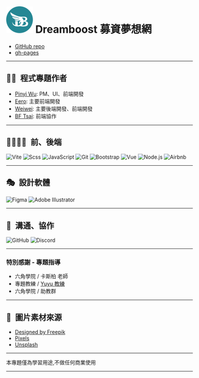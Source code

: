 # ![db-logo](https://raw.githubusercontent.com/PinyiW0/DreamBoost/b9f75522c7091e2a7e1dae8c7cb7e818b6974727/public/images/home/userIcon36.svg) Dreamboost 募資夢想網

* [GitHub repo](https://github.com/PinyiW0/DreamBoost/tree/main)
* [gh-pages](https://pinyiw0.github.io/DreamBoost/#/home)

---

## 🕺💃&ensp;程式專題作者

  - [Pinyi Wu](https://github.com/PinyiW0): PM、UI、前端開發
  - [Eero](https://github.com/sksak75312): 主要前端開發
  - [Weiwei](https://github.com/cieliscute): 主要後端開發、前端開發
  - [BF Tsai](https://github.com/bftsai): 前端協作

---

##  🧑‍💻👩‍💻&ensp;前、後端
![Vite](https://img.shields.io/badge/vite-%23646CFF.svg?style=for-the-badge&logo=vite&logoColor=white)
![Scss](https://img.shields.io/badge/sass-%23CC6699?style=for-the-badge&logo=sass&logoColor=white)
![JavaScript](https://img.shields.io/badge/javascript-%23323330.svg?style=for-the-badge&logo=javascript&logoColor=%23F7DF1E)
![Git](https://img.shields.io/badge/git-%23F05033.svg?style=for-the-badge&logo=git&logoColor=white)
![Bootstrap](https://img.shields.io/badge/bootstrap-%238511FA.svg?style=for-the-badge&logo=bootstrap&logoColor=white)
![Vue](https://img.shields.io/badge/Vue3-4FC08D?style=for-the-badge&logo=vue.js&logoColor=white)
![Node.js](https://img.shields.io/badge/Node.js-339933?style=for-the-badge&logo=node.js&logoColor=white)
![Airbnb]()

---

##  🎭&ensp;設計軟體
![Figma](https://img.shields.io/badge/figma-%23F24E1E?style=for-the-badge&logo=figma&logoColor=white)
![Adobe Illustrator](https://img.shields.io/badge/adobe%20illustrator-%23310000?style=for-the-badge&logo=adobeillustrator)

---

##  🤝&ensp;溝通、協作
![GitHub](https://img.shields.io/badge/github-%23121011.svg?style=for-the-badge&logo=github&logoColor=white)
![Discord](https://img.shields.io/badge/Discord-%235865F2.svg?style=for-the-badge&logo=discord&logoColor=white)

---

### 特別感謝 - 專題指導
  - 六角學院 / 卡斯柏 老師
  - 專題教練 / [Yuyu 教練](https://github.com/yuyu0905)
  - 六角學院 / 助教群

---

## 🌄&ensp;圖片素材來源
- [Designed by Freepik](www.freepik.com)
- [Pixels](https://www.pexels.com/zh-tw/)
- [Unsplash](https://unsplash.com/)


---

本專題僅為學習用途,不做任何商業使用

---

<!-- 
## Recommended IDE Setup

[VSCode](https://code.visualstudio.com/) + [Volar](https://marketplace.visualstudio.com/items?itemName=Vue.volar) (and disable Vetur) + [TypeScript Vue Plugin (Volar)](https://marketplace.visualstudio.com/items?itemName=Vue.vscode-typescript-vue-plugin).

## Customize configuration

See [Vite Configuration Reference](https://vitejs.dev/config/).

## Project Setup

```sh
npm install
```

### Compile and Hot-Reload for Development

```sh
npm run dev
```

### Compile and Minify for Production

```sh
npm run build
```

### Lint with [ESLint](https://eslint.org/)

```sh
npm run lint
``` -->
